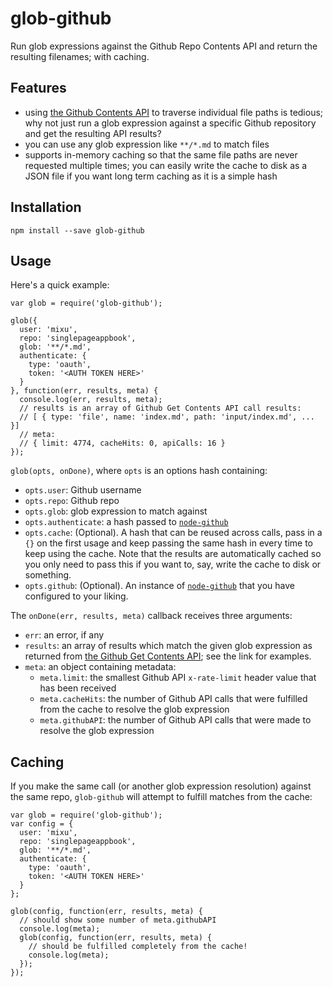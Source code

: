 # glob-github

Run glob expressions against the Github Repo Contents API and return the resulting filenames; with caching.

## Features

- using [the Github Contents API](https://developer.github.com/v3/repos/contents/) to traverse individual file paths is tedious; why not just run a glob expression against a specific Github repository and get the resulting API results?
- you can use any glob expression like `**/*.md` to match files
- supports in-memory caching so that the same file paths are never requested multiple times; you can easily write the cache to disk as a JSON file if you want long term caching as it is a simple hash

## Installation

```
npm install --save glob-github
```

## Usage

Here's a quick example:

```
var glob = require('glob-github');

glob({
  user: 'mixu',
  repo: 'singlepageappbook',
  glob: '**/*.md',
  authenticate: {
    type: 'oauth',
    token: '<AUTH TOKEN HERE>'
  }
}, function(err, results, meta) {
  console.log(err, results, meta);
  // results is an array of Github Get Contents API call results:
  // [ { type: 'file', name: 'index.md', path: 'input/index.md', ... }]
  // meta:
  // { limit: 4774, cacheHits: 0, apiCalls: 16 }
});
```

`glob(opts, onDone)`, where `opts` is an options hash containing:

- `opts.user`: Github username
- `opts.repo`: Github repo
- `opts.glob`: glob expression to match against
- `opts.authenticate`: a hash passed to [`node-github`](https://github.com/mikedeboer/node-github#authentication)
- `opts.cache`: (Optional). A hash that can be reused across calls, pass in a `{}` on the first usage and keep passing the same hash in every time to keep using the cache. Note that the results are automatically cached so you only need to pass this if you want to, say, write the cache to disk or something.
- `opts.github`: (Optional). An instance of [`node-github`](https://github.com/mikedeboer/node-github) that you have configured to your liking.

The `onDone(err, results, meta)` callback receives three arguments:

- `err`: an error, if any
- `results`: an array of results which match the given glob expression as returned from [the Github Get Contents API](https://developer.github.com/v3/repos/contents/#get-contents); see the link for examples.
- `meta`: an object containing metadata:
  - `meta.limit`: the smallest Github API `x-rate-limit` header value that has been received
  - `meta.cacheHits`: the number of Github API calls that were fulfilled from the cache to resolve the glob expression
  - `meta.githubAPI`: the number of Github API calls that were made to resolve the glob expression

## Caching

If you make the same call (or another glob expression resolution) against the same repo, `glob-github` will attempt to fulfill matches from the cache:

```
var glob = require('glob-github');
var config = {
  user: 'mixu',
  repo: 'singlepageappbook',
  glob: '**/*.md',
  authenticate: {
    type: 'oauth',
    token: '<AUTH TOKEN HERE>'
  }
};

glob(config, function(err, results, meta) {
  // should show some number of meta.githubAPI
  console.log(meta);
  glob(config, function(err, results, meta) {
    // should be fulfilled completely from the cache!
    console.log(meta);
  });
});
```
